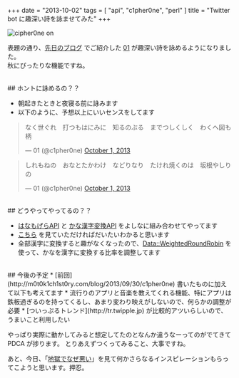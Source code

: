 +++
date = "2013-10-02"
tags = [ "api", "c1pher0ne", "perl" ]
title = "Twitter bot に趣深い詩を詠ませてみた"
+++

![cipher0ne on](/my-images/entry/c1pher0ne_on.png)

表題の通り、[先日のブログ](http://m0t0k1ch1st0ry.com/blog/2013/09/30/c1pher0ne) でご紹介した [01](http://twitter.com/c1pher0ne) が趣深い詩を詠めるようになりました。  
秋にぴったりな機能ですね。

<!--more-->

<br />
## ホントに詠めるの？？

* 朝起きたときと夜寝る前に詠みます
* 以下のように、予想以上にいいセンスをしてます

<blockquote class="twitter-tweet"><p>なく世ぐれ　打つもはにみに　知るのぶる　までつしくしく　わくへ図も柄</p>&mdash; 01 (@c1pher0ne) <a href="https://twitter.com/c1pher0ne/statuses/385169779142582272">October 1, 2013</a></blockquote>
<script async src="//platform.twitter.com/widgets.js" charset="utf-8"></script>

<blockquote class="twitter-tweet"><p>しれもねの　おなとたかわけ　などりなり　たけれ焼くのは　坂根やしりの</p>&mdash; 01 (@c1pher0ne) <a href="https://twitter.com/c1pher0ne/statuses/385026451600195584">October 1, 2013</a></blockquote>
<script async src="//platform.twitter.com/widgets.js" charset="utf-8"></script>

<br />
## どうやってやってるの？？

* [はなもげらAPI](http://truelogic.biz/hanamogera/hana-about.html) と [かな漢字変換API](http://developer.yahoo.co.jp/webapi/jlp/jim/v1/conversion.html) をよしなに組み合わせてやってます
* [こちら](https://github.com/m0t0k1ch1/c1pher0ne/blob/master/lib/Cipherone/Model/Poem.pm) を見ていただければだいたいわかると思います
* 全部漢字に変換すると趣がなくなったので、[Data::WeightedRoundRobin](http://search.cpan.org/~xaicron/Data-WeightedRoundRobin-0.06/lib/Data/WeightedRoundRobin.pm) を使って、かなを漢字に変換する比率を調整してます

<br />
## 今後の予定
* [前回](http://m0t0k1ch1st0ry.com/blog/2013/09/30/c1pher0ne) 書いたものに加えて以下も考えてます
* 流行りのアプリと音楽を教えてくれる機能、特にアプリは鉄板過ぎるのを持ってくるし、あまり変わり映えがしないので、何らかの調整が必要
* [ついっぷるトレンド](http://tr.twipple.jp) が比較的アツいらしいので、うまいこと利用したい

やっぱり実際に動かしてみると想定してたのとなんか違うなーってのがでてきて PDCA が捗ります。
とりあえずつくってみること、大事ですね。

あと、今日、「[地獄でなぜ悪い](http://play-in-hell.com)」を見て何かさらなるインスピレーションもらってこようと思います。押忍。
